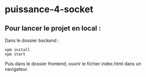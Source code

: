 # puissance-4-socket

## Pour lancer le projet en local :
Dans le dossier backend :
```
npm install
npm start
```
Puis dans le dossier frontend, ouvrir le fichier index.html dans un navigateur.